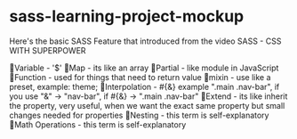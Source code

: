# sass-learning-project-mockup

Here's the basic SASS Feature that introduced from the video
SASS - CSS WITH SUPERPOWER

Variable - '$'
Map - its like an array
Partial - like module in JavaScript
Function - used for things that need to return value
mixin - use like a preset, example: theme;
Interpolation - #{&} example ".main .nav-bar", if you use "&" -> "nav-bar", if #{&} -> ".main .nav-bar"
Extend - its like inherit the property, very useful, when we want the exact same property but small changes needed for properties
Nesting - this term is self-explanatory
Math Operations - this term is self-explanatory